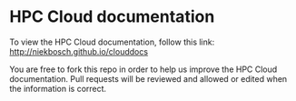 # HPC Cloud documentation

To view the HPC Cloud documentation, follow this link: http://niekbosch.github.io/clouddocs

You are free to fork this repo in order to help us improve the HPC Cloud documentation. Pull requests will be reviewed and allowed or edited when the information is correct.
